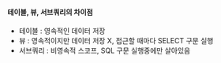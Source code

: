 #### 테이블, 뷰, 서브쿼리의 차이점
+ 테이블 : 영속적인 데이터 저장
+ 뷰 : 영속적이지만 데이터 저장 X, 접근할 때마다 SELECT 구문 실행
+ 서브쿼리 : 비영속적 스코프, SQL 구문 실행중에만 살아있음

